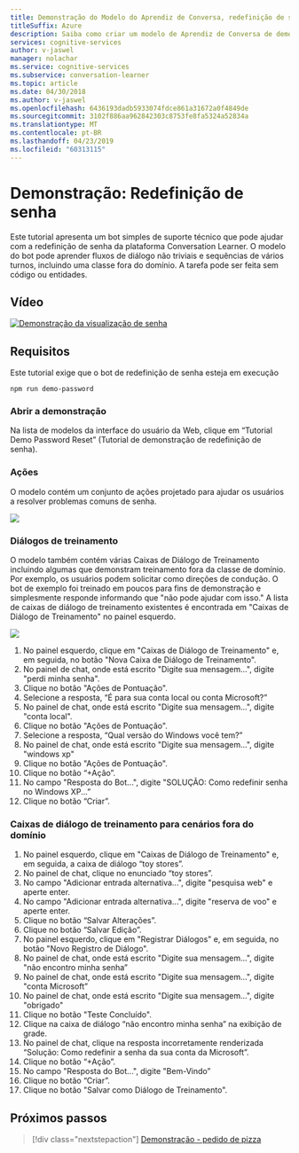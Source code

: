```yaml
---
title: Demonstração do Modelo do Aprendiz de Conversa, redefinição de senha - Serviços Cognitivos da Microsoft | Microsoft Docs
titleSuffix: Azure
description: Saiba como criar um modelo de Aprendiz de Conversa de demonstração.
services: cognitive-services
author: v-jaswel
manager: nolachar
ms.service: cognitive-services
ms.subservice: conversation-learner
ms.topic: article
ms.date: 04/30/2018
ms.author: v-jaswel
ms.openlocfilehash: 6436193dadb5933074fdce861a31672a0f4849de
ms.sourcegitcommit: 3102f886aa962842303c8753fe8fa5324a52834a
ms.translationtype: MT
ms.contentlocale: pt-BR
ms.lasthandoff: 04/23/2019
ms.locfileid: "60313115"
---
```

# <a name="demo-password-reset"></a>Demonstração: Redefinição de senha
Este tutorial apresenta um bot simples de suporte técnico que pode ajudar com a redefinição de senha da plataforma Conversation Learner. O modelo do bot pode aprender fluxos de diálogo não triviais e sequências de vários turnos, incluindo uma classe fora do domínio. A tarefa pode ser feita sem código ou entidades.

## <a name="video"></a>Vídeo

[![Demonstração da visualização de senha](https://aka.ms/cl_Tutorial_v3_DemoPassword_Preview)](https://aka.ms/cl_Tutorial_v3_DemoPassword)

## <a name="requirements"></a>Requisitos
Este tutorial exige que o bot de redefinição de senha esteja em execução

    npm run demo-password

### <a name="open-the-demo"></a>Abrir a demonstração

Na lista de modelos da interface do usuário da Web, clique em “Tutorial Demo Password Reset” (Tutorial de demonstração de redefinição de senha). 

### <a name="actions"></a>Ações

O modelo contém um conjunto de ações projetado para ajudar os usuários a resolver problemas comuns de senha.

![](../media/tutorial_pw_reset_actions.PNG)

### <a name="training-dialogs"></a>Diálogos de treinamento

O modelo também contém várias Caixas de Diálogo de Treinamento incluindo algumas que demonstram treinamento fora da classe de domínio. Por exemplo, os usuários podem solicitar como direções de condução. O bot de exemplo foi treinado em poucos para fins de demonstração e simplesmente responde informando que "não pode ajudar com isso." A lista de caixas de diálogo de treinamento existentes é encontrada em "Caixas de Diálogo de Treinamento" no painel esquerdo.

![](../media/tutorial_pw_reset_entities.PNG)

1. No painel esquerdo, clique em "Caixas de Diálogo de Treinamento" e, em seguida, no botão "Nova Caixa de Diálogo de Treinamento".
2. No painel de chat, onde está escrito "Digite sua mensagem...", digite "perdi minha senha".
3. Clique no botão "Ações de Pontuação".
4. Selecione a resposta, “É para sua conta local ou conta Microsoft?”
5. No painel de chat, onde está escrito "Digite sua mensagem...", digite "conta local".
6. Clique no botão "Ações de Pontuação".
7. Selecione a resposta, “Qual versão do Windows você tem?”
8. No painel de chat, onde está escrito "Digite sua mensagem...", digite "windows xp"
9. Clique no botão "Ações de Pontuação".
10. Clique no botão “+Ação”.
11. No campo "Resposta do Bot...", digite "SOLUÇÃO: Como redefinir senha no Windows XP...”
12. Clique no botão “Criar”.

### <a name="training-dialogs-for-out-of-domain-scenarios"></a>Caixas de diálogo de treinamento para cenários fora do domínio

1. No painel esquerdo, clique em "Caixas de Diálogo de Treinamento" e, em seguida, a caixa de diálogo “toy stores”.
2. No painel de chat, clique no enunciado “toy stores”.
3. No campo "Adicionar entrada alternativa...", digite "pesquisa web" e aperte enter.
4. No campo "Adicionar entrada alternativa...", digite "reserva de voo" e aperte enter.
5. Clique no botão “Salvar Alterações”.
6. Clique no botão “Salvar Edição”.
7. No painel esquerdo, clique em "Registrar Diálogos" e, em seguida, no botão "Novo Registro de Diálogo".
8. No painel de chat, onde está escrito "Digite sua mensagem...", digite "não encontro minha senha”
9. No painel de chat, onde está escrito "Digite sua mensagem...", digite "conta Microsoft”
10. No painel de chat, onde está escrito "Digite sua mensagem...", digite "obrigado"
11. Clique no botão "Teste Concluído".
12. Clique na caixa de diálogo “não encontro minha senha” na exibição de grade.
13. No painel de chat, clique na resposta incorretamente renderizada “Solução: Como redefinir a senha da sua conta da Microsoft”.
14. Clique no botão “+Ação”.
15. No campo "Resposta do Bot...", digite "Bem-Vindo”
16. Clique no botão “Criar”.
17. Clique no botão "Salvar como Diálogo de Treinamento".

## <a name="next-steps"></a>Próximos passos

> [!div class="nextstepaction"]
> [Demonstração - pedido de pizza](./demo-pizza-order.md)
